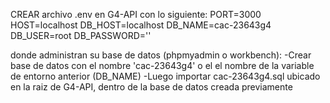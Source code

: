 CREAR archivo .env en G4-API con lo siguiente:
PORT=3000
HOST=localhost
DB_HOST=localhost
DB_NAME=cac-23643g4
DB_USER=root
DB_PASSWORD=''

donde administran su base de datos (phpmyadmin o workbench):
-Crear base de datos con el nombre 'cac-23643g4' o el el nombre de la variable de entorno anterior (DB_NAME)
-Luego importar cac-23643g4.sql ubicado en la raiz de G4-API, dentro de la base de datos creada previamente